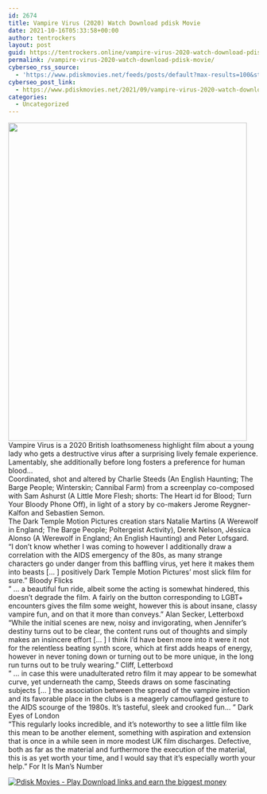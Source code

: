 ```yaml
---
id: 2674
title: Vampire Virus (2020) Watch Download pdisk Movie
date: 2021-10-16T05:33:58+00:00
author: tentrockers
layout: post
guid: https://tentrockers.online/vampire-virus-2020-watch-download-pdisk-movie/
permalink: /vampire-virus-2020-watch-download-pdisk-movie/
cyberseo_rss_source:
  - 'https://www.pdiskmovies.net/feeds/posts/default?max-results=100&start-index=501'
cyberseo_post_link:
  - https://www.pdiskmovies.net/2021/09/vampire-virus-2020-watch-download-pdisk.html
categories:
  - Uncategorized
---
```

<div class="separator">
  <a href="https://1.bp.blogspot.com/-2G3ylR9IPXU/YUBS60nXfoI/AAAAAAAAAFU/kS5TgbYkHdcttrrUiodL_8k15Ls2gAlnQCLcBGAsYHQ/s800/csc.jpg" imageanchor="1"><img loading="lazy" border="0" data-original-height="800" data-original-width="600" height="640" src="https://1.bp.blogspot.com/-2G3ylR9IPXU/YUBS60nXfoI/AAAAAAAAAFU/kS5TgbYkHdcttrrUiodL_8k15Ls2gAlnQCLcBGAsYHQ/w480-h640/csc.jpg" width="480" /></a>
</div>



<div>
  <div>
    <span>Vampire Virus is a 2020 British loathsomeness highlight film about a young lady who gets a destructive virus after a surprising lively female experience. Lamentably, she additionally before long fosters a preference for human blood…&nbsp;</span>
  </div>
  
  <div>
    <span>Coordinated, shot and altered by Charlie Steeds (An English Haunting; The Barge People; Winterskin; Cannibal Farm) from a screenplay co-composed with Sam Ashurst (A Little More Flesh; shorts: The Heart id for Blood; Turn Your Bloody Phone Off), in light of a story by co-makers Jerome Reygner-Kalfon and Sebastien Semon.&nbsp;</span>
  </div>
  
  <div>
    <span>The Dark Temple Motion Pictures creation stars Natalie Martins (A Werewolf in England; The Barge People; Poltergeist Activity), Derek Nelson, Jéssica Alonso (A Werewolf in England; An English Haunting) and Peter Lofsgard.&nbsp;</span>
  </div>
  
  <div>
    <span>&#8220;I don&#8217;t know whether I was coming to however I additionally draw a correlation with the AIDS emergency of the 80s, as many strange characters go under danger from this baffling virus, yet here it makes them into beasts [… ] positively Dark Temple Motion Pictures&#8217; most slick film for sure.&#8221; Bloody Flicks&nbsp;</span>
  </div>
  
  <div>
    <span>&#8221; … a beautiful fun ride, albeit some the acting is somewhat hindered, this doesn&#8217;t degrade the film. A fairly on the button corresponding to LGBT+ encounters gives the film some weight, however this is about insane, classy vampire fun, and on that it more than conveys.&#8221; Alan Secker, Letterboxd&nbsp;</span>
  </div>
  
  <div>
    <span>&#8220;While the initial scenes are new, noisy and invigorating, when Jennifer&#8217;s destiny turns out to be clear, the content runs out of thoughts and simply makes an insincere effort [… ] I think I&#8217;d have been more into it were it not for the relentless beating synth score, which at first adds heaps of energy, however in never toning down or turning out to be more unique, in the long run turns out to be truly wearing.&#8221; Cliff, Letterboxd&nbsp;</span>
  </div>
  
  <div>
    <span>&#8221; … in case this were unadulterated retro film it may appear to be somewhat curve, yet underneath the camp, Steeds draws on some fascinating subjects [… ] the association between the spread of the vampire infection and its favorable place in the clubs is a meagerly camouflaged gesture to the AIDS scourge of the 1980s. It&#8217;s tasteful, sleek and crooked fun… &#8221; Dark Eyes of London&nbsp;</span>
  </div>
  
  <div>
    <span>&#8220;This regularly looks incredible, and it&#8217;s noteworthy to see a little film like this mean to be another element, something with aspiration and extension that is once in a while seen in more modest UK film discharges. Defective, both as far as the material and furthermore the execution of the material, this is as yet worth your time, and I would say that it&#8217;s especially worth your help.&#8221; For It Is Man&#8217;s Number</span>
  </div>
</div>

[![](https://1.bp.blogspot.com/-KJZYdQTn3nw/YS8VdIdXMyI/AAAAAAAAaw4/BR8dsGkpxw0T8C_4G4ALfMA7cP79KN3kwCLcBGAsYHQ/w400-h58/play_download_buttuons-removebg-preview.png "Pdisk Movies - Play Download links and earn the biggest money")](https://kofilink.com/1/bnYya3pkMDAydWp4?dn=1)